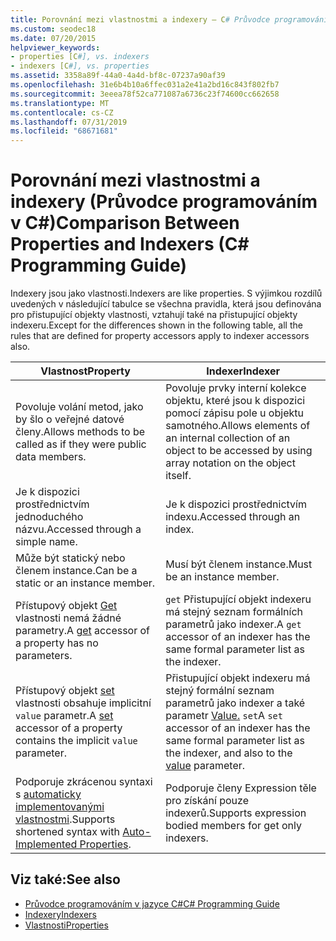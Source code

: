 ```yaml
---
title: Porovnání mezi vlastnostmi a indexery – C# Průvodce programováním
ms.custom: seodec18
ms.date: 07/20/2015
helpviewer_keywords:
- properties [C#], vs. indexers
- indexers [C#], vs. properties
ms.assetid: 3358a89f-44a0-4a4d-bf8c-07237a90af39
ms.openlocfilehash: 31e6b4b10a6ffec031a2e41a2bd16c843f802fb7
ms.sourcegitcommit: 3eeea78f52ca771087a6736c23f74600cc662658
ms.translationtype: MT
ms.contentlocale: cs-CZ
ms.lasthandoff: 07/31/2019
ms.locfileid: "68671681"
---
```

# <a name="comparison-between-properties-and-indexers-c-programming-guide"></a><span data-ttu-id="1650b-102">Porovnání mezi vlastnostmi a indexery (Průvodce programováním v C#)</span><span class="sxs-lookup"><span data-stu-id="1650b-102">Comparison Between Properties and Indexers (C# Programming Guide)</span></span>
<span data-ttu-id="1650b-103">Indexery jsou jako vlastnosti.</span><span class="sxs-lookup"><span data-stu-id="1650b-103">Indexers are like properties.</span></span> <span data-ttu-id="1650b-104">S výjimkou rozdílů uvedených v následující tabulce se všechna pravidla, která jsou definována pro přistupující objekty vlastnosti, vztahují také na přistupující objekty indexeru.</span><span class="sxs-lookup"><span data-stu-id="1650b-104">Except for the differences shown in the following table, all the rules that are defined for property accessors apply to indexer accessors also.</span></span>  
  
|<span data-ttu-id="1650b-105">Vlastnost</span><span class="sxs-lookup"><span data-stu-id="1650b-105">Property</span></span>|<span data-ttu-id="1650b-106">Indexer</span><span class="sxs-lookup"><span data-stu-id="1650b-106">Indexer</span></span>|  
|--------------|-------------|  
|<span data-ttu-id="1650b-107">Povoluje volání metod, jako by šlo o veřejné datové členy.</span><span class="sxs-lookup"><span data-stu-id="1650b-107">Allows methods to be called as if they were public data members.</span></span>|<span data-ttu-id="1650b-108">Povoluje prvky interní kolekce objektu, které jsou k dispozici pomocí zápisu pole u objektu samotného.</span><span class="sxs-lookup"><span data-stu-id="1650b-108">Allows elements of an internal collection of an object to be accessed by using array notation on the object itself.</span></span>|  
|<span data-ttu-id="1650b-109">Je k dispozici prostřednictvím jednoduchého názvu.</span><span class="sxs-lookup"><span data-stu-id="1650b-109">Accessed through a simple name.</span></span>|<span data-ttu-id="1650b-110">Je k dispozici prostřednictvím indexu.</span><span class="sxs-lookup"><span data-stu-id="1650b-110">Accessed through an index.</span></span>|  
|<span data-ttu-id="1650b-111">Může být statický nebo členem instance.</span><span class="sxs-lookup"><span data-stu-id="1650b-111">Can be a static or an instance member.</span></span>|<span data-ttu-id="1650b-112">Musí být členem instance.</span><span class="sxs-lookup"><span data-stu-id="1650b-112">Must be an instance member.</span></span>|  
|<span data-ttu-id="1650b-113">Přístupový objekt [Get](../../../csharp/language-reference/keywords/get.md) vlastnosti nemá žádné parametry.</span><span class="sxs-lookup"><span data-stu-id="1650b-113">A [get](../../../csharp/language-reference/keywords/get.md) accessor of a property has no parameters.</span></span>|<span data-ttu-id="1650b-114">`get` Přistupující objekt indexeru má stejný seznam formálních parametrů jako indexer.</span><span class="sxs-lookup"><span data-stu-id="1650b-114">A `get` accessor of an indexer has the same formal parameter list as the indexer.</span></span>|  
|<span data-ttu-id="1650b-115">Přístupový objekt [set](../../../csharp/language-reference/keywords/set.md) vlastnosti obsahuje implicitní `value` parametr.</span><span class="sxs-lookup"><span data-stu-id="1650b-115">A [set](../../../csharp/language-reference/keywords/set.md) accessor of a property contains the implicit `value` parameter.</span></span>|<span data-ttu-id="1650b-116">Přistupující objekt indexeru má stejný formální seznam parametrů jako indexer a také parametr [Value.](../../../csharp/language-reference/keywords/value.md) `set`</span><span class="sxs-lookup"><span data-stu-id="1650b-116">A `set` accessor of an indexer has the same formal parameter list as the indexer, and also to the [value](../../../csharp/language-reference/keywords/value.md) parameter.</span></span>|  
|<span data-ttu-id="1650b-117">Podporuje zkrácenou syntaxi s [automaticky implementovanými vlastnostmi](../../../csharp/programming-guide/classes-and-structs/auto-implemented-properties.md).</span><span class="sxs-lookup"><span data-stu-id="1650b-117">Supports shortened syntax with [Auto-Implemented Properties](../../../csharp/programming-guide/classes-and-structs/auto-implemented-properties.md).</span></span>|<span data-ttu-id="1650b-118">Podporuje členy Expression těle pro získání pouze indexerů.</span><span class="sxs-lookup"><span data-stu-id="1650b-118">Supports expression bodied members for get only indexers.</span></span>|  
  
## <a name="see-also"></a><span data-ttu-id="1650b-119">Viz také:</span><span class="sxs-lookup"><span data-stu-id="1650b-119">See also</span></span>

- [<span data-ttu-id="1650b-120">Průvodce programováním v jazyce C#</span><span class="sxs-lookup"><span data-stu-id="1650b-120">C# Programming Guide</span></span>](../../../csharp/programming-guide/index.md)
- [<span data-ttu-id="1650b-121">Indexery</span><span class="sxs-lookup"><span data-stu-id="1650b-121">Indexers</span></span>](../../../csharp/programming-guide/indexers/index.md)
- [<span data-ttu-id="1650b-122">Vlastnosti</span><span class="sxs-lookup"><span data-stu-id="1650b-122">Properties</span></span>](../../../csharp/programming-guide/classes-and-structs/properties.md)

